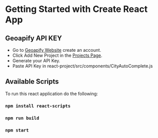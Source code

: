 # Getting Started with Create React App

## Geoapify API KEY
* Go to [Geoapify Website](https://www.geoapify.com/) create an account.
* Click Add New Project in the [Projects Page](https://myprojects.geoapify.com/projects).
* Generate your API Key.
* Paste API Key in react-project/src/components/CityAutoComplete.js

## Available Scripts

To run this react application do the following:

### `npm install react-scripts`
### `npm run build`
### `npm start`